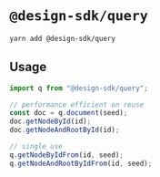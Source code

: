 # `@design-sdk/query`

```bash
yarn add @design-sdk/query
```

## Usage

```ts
import q from "@design-sdk/query";

// performance efficient on reuse
const doc = q.document(seed);
doc.getNodeById(id);
doc.getNodeAndRootById(id);

// single use
q.getNodeByIdFrom(id, seed);
q.getNodeAndRootByIdFrom(id, seed);
```
